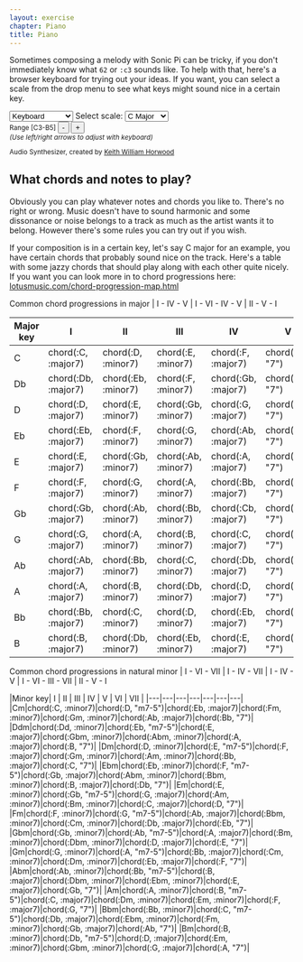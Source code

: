```yaml
---
layout: exercise
chapter: Piano
title: Piano
---
```


Sometimes composing a melody with Sonic Pi can be tricky, if you don't immediately know what `62` or `:c3` sounds like. To help with that, here's a browser keyboard for trying out your ideas. If you want, you can select a scale from the drop menu to see what keys might sound nice in a certain key. 

<div class="keyboard-options">
  <select ID="sound">
    <option value="0" selected>Keyboard</option>
    <option value="1">Organ</option>
    <option value="2">Acoustic Guitar</option>
    <option value="3">EDM, bro!</option>
  </select>
  Select scale: 
  <select ID="scale">
    <option value="C">C Major</option>
    <option value="Db">Db Major</option>
    <option value="D">D Major</option>
    <option value="Eb">Eb Major</option>
    <option value="E">E Major</option>
    <option value="F">F Major</option>
    <option value="Gb">Gb Major</option>
    <option value="G">G Major</option>
    <option value="Ab">Ab Major</option>
    <option value="A">A Major</option>
    <option value="Bb">Bb Major</option>
    <option value="B">B Major</option>
    <option value="C_m">C Minor</option>
    <option value="Bb_m">Bb Minor</option>
    <option value="D_m">D Minor</option>
    <option value="Eb_m">Eb Minor</option>
    <option value="E_m">E Minor</option>
    <option value="F_m">F Minor</option>
    <option value="Gb_m">Gb Minor</option>
    <option value="G_m">G Minor</option>
    <option value="Ab_m">Ab Minor</option>
    <option value="A_m">A Minor</option>
    <option value="Bb_m">Bb Minor</option>
    <option value="B_m">B Minor</option>
  </select>
  <div ID="keyboard" class="keyboard-holder"></div>
  <div class="keyboard-options">
    <small>
    Range [C<span ID="OCTAVE_LOWER">3</span>-B<span ID="OCTAVE_UPPER">5</span>]
    <input type="button" ID="-_OCTAVE" value="-" />
    <input type="button" ID="+_OCTAVE" value="+" /><br />
    <i>(Use left/right arrows to adjust with keyboard)</i>
    <p>Audio Synthesizer, created by <a href="http://www.keithwhor.com/">Keith William Horwood</a></p>
    </small>
  </div>
</div>

## What chords and notes to play?

Obviously you can play whatever notes and chords you like to. There's no right or wrong. Music doesn't have to sound harmonic and some dissonance or noise belongs to a track as much as the artist wants it to belong. However there's some rules you can try out if you wish.

If your composition is in a certain key, let's say C major for an example, you have certain chords that probably sound nice on the track. Here's a table with some jazzy chords that should play along with each other quite nicely. If you want you can look more in to chord progressions here: <a href="http://www.lotusmusic.com/chord-progression-map.html">lotusmusic.com/chord-progression-map.html</a>

Common chord progressions in major  |  I - IV - V   |   I - VI - IV - V   |   II - V - I

|Major key| I | II | III | IV | V | VI |
|---|---|---|---|---|---|---|
|C|chord(:C, :major7)|chord(:D, :minor7)|chord(:E, :minor7)|chord(:F, :major7)|chord(:G, &quot;7&quot;)|chord(:A, :minor7)|
|Db|chord(:Db, :major7)|chord(:Eb, :minor7)|chord(:F, :minor7)|chord(:Gb, :major7)|chord(:Ab, &quot;7&quot;)|chord(:Bb, :minor7)|
|D|chord(:D, :major7)|chord(:E, :minor7)|chord(:Gb, :minor7)|chord(:G, :major7)|chord(:A, &quot;7&quot;)|chord(:B, :minor7)|
|Eb|chord(:Eb, :major7)|chord(:F, :minor7)|chord(:G, :minor7)|chord(:Ab, :major7)|chord(:Bb, &quot;7&quot;)|chord(:C, :minor7)|
|E|chord(:E, :major7)|chord(:Gb, :minor7)|chord(:Ab, :minor7)|chord(:A, :major7)|chord(:B, &quot;7&quot;)|chord(:Db, :minor7)|
|F|chord(:F, :major7)|chord(:G, :minor7)|chord(:A, :minor7)|chord(:Bb, :major7)|chord(:C, &quot;7&quot;)|chord(:D, :minor7)|
|Gb|chord(:Gb, :major7)|chord(:Ab, :minor7)|chord(:Bb, :minor7)|chord(:Cb, :major7)|chord(:Db, &quot;7&quot;)|chord(:Eb, :minor7)|
|G|chord(:G, :major7)|chord(:A, :minor7)|chord(:B, :minor7)|chord(:C, :major7)|chord(:D, &quot;7&quot;)|chord(:E, :minor7)|
|Ab|chord(:Ab, :major7)|chord(:Bb, :minor7)|chord(:C, :minor7)|chord(:Db, :major7)|chord(:Eb, &quot;7&quot;)|chord(:F, :minor7)|
|A|chord(:A, :major7)|chord(:B, :minor7)|chord(:Db, :minor7)|chord(:D, :major7)|chord(:E, &quot;7&quot;)|chord(:Gb, :minor7)|
|Bb|chord(:Bb, :major7)|chord(:C, :minor7)|chord(:D, :minor7)|chord(:Eb, :major7)|chord(:F, &quot;7&quot;)|chord(:G, :minor7)|
|B|chord(:B, :major7)|chord(:Db, :minor7)|chord(:Eb, :minor7)|chord(:E, :major7)|chord(:Gb, &quot;7&quot;)|chord(:Ab, :minor7)|

Common chord progressions in natural minor  |  I - VI - VII  |   I - IV - VII  |   I - IV - V  |   I - VI - III - VII  |   II - V - I

|Minor key| I | II | III | IV | V | VI | VII |
|---|---|---|---|---|---|---|
|Cm|chord(:C, :minor7)|chord(:D, &quot;m7-5&quot;)|chord(:Eb, :major7)|chord(:Fm, :minor7)|chord(:Gm, :minor7)|chord(:Ab, :major7)|chord(:Bb, &quot;7&quot;)|
|Ddm|chord(:Dd, :minor7)|chord(:Eb, &quot;m7-5&quot;)|chord(:E, :major7)|chord(:Gbm, :minor7)|chord(:Abm, :minor7)|chord(:A, :major7)|chord(:B, &quot;7&quot;)|
|Dm|chord(:D, :minor7)|chord(:E, &quot;m7-5&quot;)|chord(:F, :major7)|chord(:Gm, :minor7)|chord(:Am, :minor7)|chord(:Bb, :major7)|chord(:C, &quot;7&quot;)|
|Ebm|chord(:Eb, :minor7)|chord(:F, &quot;m7-5&quot;)|chord(:Gb, :major7)|chord(:Abm, :minor7)|chord(:Bbm, :minor7)|chord(:B, :major7)|chord(:Db, &quot;7&quot;)|
|Em|chord(:E, :minor7)|chord(:Gb, &quot;m7-5&quot;)|chord(:G, :major7)|chord(:Am, :minor7)|chord(:Bm, :minor7)|chord(:C, :major7)|chord(:D, &quot;7&quot;)|
|Fm|chord(:F, :minor7)|chord(:G, &quot;m7-5&quot;)|chord(:Ab, :major7)|chord(:Bbm, :minor7)|chord(:Cm, :minor7)|chord(:Db, :major7)|chord(:Eb, &quot;7&quot;)|
|Gbm|chord(:Gb, :minor7)|chord(:Ab, &quot;m7-5&quot;)|chord(:A, :major7)|chord(:Bm, :minor7)|chord(:Dbm, :minor7)|chord(:D, :major7)|chord(:E, &quot;7&quot;)|
|Gm|chord(:G, :minor7)|chord(:A, &quot;m7-5&quot;)|chord(:Bb, :major7)|chord(:Cm, :minor7)|chord(:Dm, :minor7)|chord(:Eb, :major7)|chord(:F, &quot;7&quot;)|
|Abm|chord(:Ab, :minor7)|chord(:Bb, &quot;m7-5&quot;)|chord(:B, :major7)|chord(:Dbm, :minor7)|chord(:Ebm, :minor7)|chord(:E, :major7)|chord(:Gb, &quot;7&quot;)|
|Am|chord(:A, :minor7)|chord(:B, &quot;m7-5&quot;)|chord(:C, :major7)|chord(:Dm, :minor7)|chord(:Em, :minor7)|chord(:F, :major7)|chord(:G, &quot;7&quot;)|
|Bbm|chord(:Bb, :minor7)|chord(:C, &quot;m7-5&quot;)|chord(:Db, :major7)|chord(:Ebm, :minor7)|chord(:Fm, :minor7)|chord(:Gb, :major7)|chord(:Ab, &quot;7&quot;)|
|Bm|chord(:B, :minor7)|chord(:Db, &quot;m7-5&quot;)|chord(:D, :major7)|chord(:Em, :minor7)|chord(:Gbm, :minor7)|chord(:G, :major7)|chord(:A, &quot;7&quot;)|